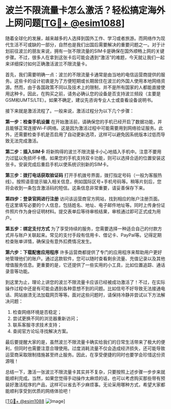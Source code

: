 # 波兰不限流量卡怎么激活？轻松搞定海外上网问题[[TG💪+ @esim1088](https://t.me/s/esim1088)]

随着全球化的发展，越来越多的人选择到国外工作、学习或者旅游。而网络作为现代生活不可或缺的一部分，自然也是我们出国后需要解决的重要问题之一。对于计划前往波兰的朋友来说，拥有一张不限流量的SIM卡是确保在国外顺畅上网的关键步骤。不过，很多人在拿到这张卡后可能会遇到“激活”的难题，今天就让我们一起来详细探讨如何正确激活波兰不限流量卡。

首先，我们需要明确一点：波兰的不限流量卡通常是由当地的电信运营商提供的服务。这些卡的设计初衷是为了方便短期或长期居住在波兰的外国人使用本地网络资源。然而，由于各国政策不同以及技术上的限制，并不是所有国家的人都能直接使用这种卡。因此，在购买之前，请务必确认您的设备是否支持波兰频段（主要是GSM和UMTS/LTE）。如果不确定，建议先咨询专业人士或查看设备说明书。

接下来就是激活流程了。一般来说，激活过程分为以下几个步骤：

**第一步：检查手机设置**
在开始激活前，请确保您的手机已经开启了数据功能，并且能够正常连接Wi-Fi网络。这是因为激活过程中可能需要用到网络验证服务。此外，还需要检查手机是否启用了自动更新选项，这样可以避免因系统版本过低而导致无法完成激活。

**第二步：插入SIM卡**
将新购得的波兰不限流量卡小心地插入手机中。注意不要用力过猛以免损坏卡槽。如果您的手机支持双卡功能，则可以选择合适的位置安装这张卡。安装完成后重启手机以使系统识别新的SIM卡。

**第三步：拨打电话获取验证码**
打开手机拨号界面，拨打指定号码（一般为客服热线）。按照语音提示输入相关信息，例如国际区号+手机号码等。稍等片刻后，您将会收到一条包含激活码的短信。这条信息非常重要，请妥善保存下来。

**第四步：登录官网进行注册**
访问该运营商官方网站，找到相应的账户注册页面。在这里填写必要的个人信息，包括姓名、地址、电子邮件地址等。同时上传身份证件照片作为身份证明材料。提交表单后等待审核结果，审核通过即可正式成为用户。

**第五步：绑定支付方式**
为了享受持续的服务，您需要选择一种适合自己的付款方式并与账户关联起来。常见的支付手段有信用卡、借记卡、PayPal等。记得定期检查账单详情，确保没有意外扣费情况发生。

**第六步：下载配套应用程序**
许多运营商都提供了专门的应用程序来帮助用户更好地管理他们的账户。通过这款软件，您可以随时查看剩余流量、充值记录以及其他增值服务信息。更重要的是，它还提供了一些实用的小工具，比如位置追踪、通话录音等功能。

到这里为止，理论上讲您的波兰不限流量卡应该已经被成功激活了！不过，在实际操作过程中还是有可能会遇到各种意想不到的问题。比如信号不好导致无法接通电话、网站崩溃无法加载网页等等。面对这些问题时，请保持冷静并尝试以下方法解决问题：

1. 检查网络环境是否稳定；
2. 尝试更换不同的浏览器重新访问；
3. 联系客服寻求技术支持；
4. 查阅官方论坛寻找解决方案。

最后要提醒大家的是，虽然波兰不限流量卡确实给我们的日常生活带来了极大的便利，但同时也需要注意合理使用。过度消耗流量不仅会造成经济损失，还可能导致运营商采取限制措施甚至终止服务。因此，在享受便捷的同时也要学会珍惜这份资源哦！

总结一下，激活一张波兰不限流量卡其实并不复杂，只要按照上述步骤一步步来就能顺利完成。当然，如果您觉得手动操作太麻烦的话，也可以考虑购买那些带有预装好激活程序的产品，这样可以省去不少麻烦事。无论采用哪种方式，希望大家都能顺利享受到优质的网络体验吧！

[[TG💪+ @esim1088](https://t.me/s/esim1088) ![Image](https://i.postimg.cc/4NQfJmqS/Snipaste-2025-05-13-00-14-12.png)]